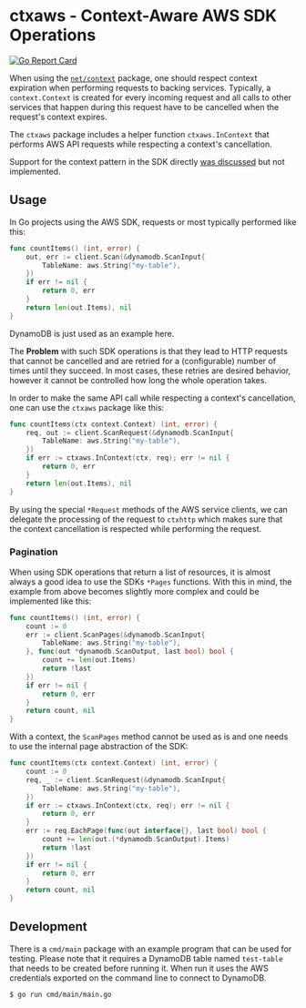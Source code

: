 # ctxaws - Context-Aware AWS SDK Operations

[![Go Report Card](https://goreportcard.com/badge/seiffert/ctxaws "Go Report Card")](https://goreportcard.com/report/seiffert/ctxaws)

When using the [`net/context`](https://godoc.org/golang.org/x/net/context) package, one should
respect context expiration when performing requests to backing services. Typically, a
`context.Context` is created for every incoming request and all calls to other services that happen
during this request have to be cancelled when the request's context expires.

The `ctxaws` package includes a helper function `ctxaws.InContext` that performs AWS API requests
while respecting a context's cancellation.

Support for the context pattern in the SDK directly [was discussed](https://github.com/aws/aws-sdk-go/issues/75)
but not implemented.

## Usage

In Go projects using the AWS SDK, requests or most typically performed like this:

```go
func countItems() (int, error) {
    out, err := client.Scan(&dynamodb.ScanInput{
        TableName: aws.String("my-table"),
    })
    if err != nil {
        return 0, err
    }
    return len(out.Items), nil
}
```

DynamoDB is just used as an example here.

The **Problem** with such SDK operations is that they lead to HTTP requests that cannot be cancelled
and are retried for a (configurable) number of times until they succeed. In most cases, these
retries are desired behavior, however it cannot be controlled how long the whole operation takes.

In order to make the same API call while respecting a context's cancellation, one can use the
`ctxaws` package like this:

```go
func countItems(ctx context.Context) (int, error) {
    req, out := client.ScanRequest(&dynamodb.ScanInput{
        TableName: aws.String("my-table"),
    })
    if err := ctxaws.InContext(ctx, req); err != nil {
        return 0, err
    }
    return len(out.Items), nil
}
```

By using the special `*Request` methods of the AWS service clients, we can delegate the processing
of the request to `ctxhttp` which makes sure that the context cancellation is respected while
performing the request.

### Pagination

When using SDK operations that return a list of resources, it is almost always a good idea to use
the SDKs `*Pages` functions. With this in mind, the example from above becomes slightly more complex
and could be implemented like this:

```go
func countItems() (int, error) {
    count := 0
    err := client.ScanPages(&dynamodb.ScanInput{
        TableName: aws.String("my-table"),
    }, func(out *dynamodb.ScanOutput, last bool) bool {
        count += len(out.Items)
        return !last
    })
    if err != nil {
        return 0, err
    }
    return count, nil
}
```

With a context, the `ScanPages` method cannot be used as is and one needs to use the internal page
abstraction of the SDK:

```go
func countItems(ctx context.Context) (int, error) {
    count := 0
    req, _ := client.ScanRequest(&dynamodb.ScanInput{
        TableName: aws.String("my-table"),
    })
    if err := ctxaws.InContext(ctx, req); err != nil {
        return 0, err
    }
    err := req.EachPage(func(out interface{}, last bool) bool {
        count += len(out.(*dynamodb.ScanOutput).Items)
        return !last
    })
    if err != nil {
        return 0, err
    }
    return count, nil
}
```

## Development

There is a `cmd/main` package with an example program that can be used for testing. Please note that
it requires a DynamoDB table named `test-table` that needs to be created before running it. When
run it uses the AWS credentials exported on the command line to connect to DynamoDB.

```bash
$ go run cmd/main/main.go
```
